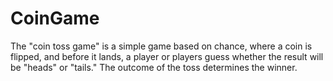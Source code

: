 # CoinGame
The "coin toss game" is a simple game based on chance, where a coin is flipped, and before it lands, 
a player or players guess whether the result will be "heads" or "tails." The outcome of the toss determines the winner.

